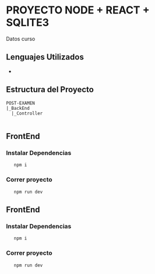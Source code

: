 # PROYECTO NODE +  REACT + SQLITE3
Datos curso

## Lenguajes Utilizados
- 

## Estructura del Proyecto
```
POST-EXAMEN
|_BackEnd
  |_Controller
  
```

## FrontEnd
### Instalar Dependencias
 ```shell
    npm i
```
### Correr proyecto
 ```shell
    npm run dev
```
## FrontEnd
### Instalar Dependencias
 ```shell
    npm i
```
### Correr proyecto
 ```shell
    npm run dev
```